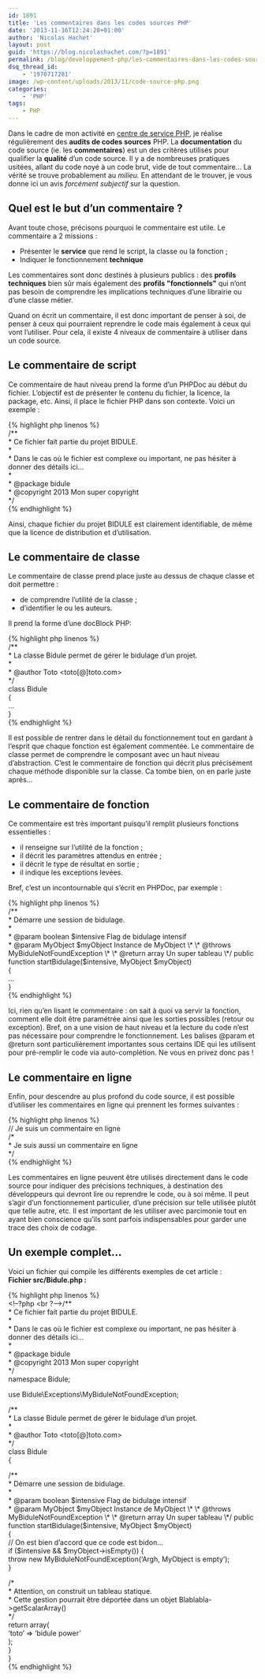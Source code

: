 ```yaml
---
id: 1891
title: 'Les commentaires dans les codes sources PHP'
date: '2013-11-16T12:24:20+01:00'
author: 'Nicolas Hachet'
layout: post
guid: 'https://blog.nicolashachet.com/?p=1891'
permalink: /blog/developpement-php/les-commentaires-dans-les-codes-sources-php/
dsq_thread_id:
    - '1970717281'
image: /wp-content/uploads/2013/11/code-source-php.png
categories:
    - 'PHP'
tags:
    - PHP
---
```


Dans le cadre de mon activité en [centre de service PHP](https://www.nicolashachet.com/blog/gestion-de-projets/ssii-et-centre-de-services-php/ "SSII et centre de services PHP"), je réalise régulièrement des **audits de codes sources** PHP. La **documentation** du code source (ie. les **commentaires**) est un des critères utilisés pour qualifier la **qualité** d’un code source. Il y a de nombreuses pratiques usitées, allant du code noyé à un code brut, vide de tout commentaire… La vérité se trouve probablement au *milieu.* En attendant de le trouver, je vous donne ici un avis *forcément subjectif* sur la question.

## Quel est le but d’un commentaire ?

Avant toute chose, précisons pourquoi le commentaire est utile. Le commentaire a 2 missions :

- Présenter le **service** que rend le script, la classe ou la fonction ;
- Indiquer le fonctionnement **technique**

Les commentaires sont donc destinés à plusieurs publics : des **profils techniques** bien sûr mais également des **profils "fonctionnels"** qui n’ont pas besoin de comprendre les implications techniques d’une librairie ou d’une classe métier.

Quand on écrit un commentaire, il est donc important de penser à soi, de penser à ceux qui pourraient reprendre le code mais également à ceux qui vont l’utiliser. Pour cela, il existe 4 niveaux de commentaire à utiliser dans un code source.

## Le commentaire de script

Ce commentaire de haut niveau prend la forme d’un PHPDoc au début du fichier. L’objectif est de présenter le contenu du fichier, la licence, la package, etc. Ainsi, il place le fichier PHP dans son contexte. Voici un exemple :

{% highlight php linenos %}  
/*\*  
 \* Ce fichier fait partie du projet BIDULE.  
 \*  
 \* Dans le cas où le fichier est complexe ou important, ne pas hésiter à donner des détails ici…  
 \*  
 \* @package bidule  
 \* @copyright 2013 Mon super copyright  
 \*/  
{% endhighlight %}

Ainsi, chaque fichier du projet BIDULE est clairement identifiable, de même que la licence de distribution et d’utilisation.

## Le commentaire de classe

Le commentaire de classe prend place juste au dessus de chaque classe et doit permettre :

- de comprendre l’utilité de la classe ;
- d’identifier le ou les auteurs.

Il prend la forme d’une docBlock PHP:

{% highlight php linenos %}  
/*\*  
 \* La classe Bidule permet de gérer le bidulage d’un projet.  
 \*  
 \* @author Toto <toto[@]toto.com>  
 \*/  
class Bidule  
{  
…  
}  
{% endhighlight %}

Il est possible de rentrer dans le détail du fonctionnement tout en gardant à l’esprit que chaque fonction est également commentée. Le commentaire de classe permet de comprendre le composant avec un haut niveau d’abstraction. C’est le commentaire de fonction qui décrit plus précisément chaque méthode disponible sur la classe. Ca tombe bien, on en parle juste après…

## Le commentaire de fonction

Ce commentaire est très important puisqu’il remplit plusieurs fonctions essentielles :

- il renseigne sur l’utilité de la fonction ;
- il décrit les paramètres attendus en entrée ;
- il décrit le type de résultat en sortie ;
- il indique les exceptions levées.

Bref, c’est un incontournable qui s’écrit en PHPDoc, par exemple :

{% highlight php linenos %}  
/*\*  
 \* Démarre une session de bidulage.  
 \*  
 \* @param boolean $intensive Flag de bidulage intensif  
 \* @param MyObject $myObject Instance de MyObject  
 \*  
 \* @throws MyBiduleNotFoundException  
 \*  
 \* @return array Un super tableau  
 \*/  
public function startBidulage($intensive, MyObject $myObject)  
{  
…  
}  
{% endhighlight %}

Ici, rien qu’en lisant le commentaire : on sait à quoi va servir la fonction, comment elle doit être paramétrée ainsi que les sorties possibles (retour ou exception). Bref, on a une vision de haut niveau et la lecture du code n’est pas nécessaire pour comprendre le fonctionnement. Les balises @param et @return sont particulièrement importantes sous certains IDE qui les utilisent pour pré-remplir le code via auto-complétion. Ne vous en privez donc pas !

## Le commentaire en ligne

Enfin, pour descendre au plus profond du code source, il est possible d’utiliser les commentaires en ligne qui prennent les formes suivantes :

{% highlight php linenos %}  
// Je suis un commentaire en ligne  
/*  
 \* Je suis aussi un commentaire en ligne  
 \*/  
{% endhighlight %}

Les commentaires en ligne peuvent être utilisés directement dans le code source pour indiquer des précisions techniques, à destination des développeurs qui devront lire ou reprendre le code, ou à soi même. Il peut s’agir d’un fonctionnement particulier, d’une précision sur telle utilisée plutôt que telle autre, etc. Il est important de les utiliser avec parcimonie tout en ayant bien conscience qu’ils sont parfois indispensables pour garder une trace des choix de codage.

## Un exemple complet…

Voici un fichier qui compile les différents exemples de cet article :  
**Fichier src/Bidule.php :**

{% highlight php linenos %}  
<!–?php <br ?–>/*\*  
 \* Ce fichier fait partie du projet BIDULE.  
 \*  
 \* Dans le cas où le fichier est complexe ou important, ne pas hésiter à donner des détails ici…  
 \*  
 \* @package bidule  
 \* @copyright 2013 Mon super copyright  
 \*/  
namespace Bidule;

use Bidule\\Exceptions\\MyBiduleNotFoundException;

/*\*  
 \* La classe Bidule permet de gérer le bidulage d’un projet.  
 \*  
 \* @author Toto <toto[@]toto.com>  
 \*/  
class Bidule  
{

 /*\*  
 \* Démarre une session de bidulage.  
 \*  
 \* @param boolean $intensive Flag de bidulage intensif  
 \* @param MyObject $myObject Instance de MyObject  
 \*  
 \* @throws MyBiduleNotFoundException  
 \*  
 \* @return array Un super tableau  
 \*/  
 public function startBidulage($intensive, MyObject $myObject)  
 {  
 // On est bien d’accord que ce code est bidon…  
 if ($intensive &amp;&amp; $myObject->isEmpty()) {  
 throw new MyBiduleNotFoundException(‘Argh, MyObject is empty’);  
 }

 /*  
 \* Attention, on construit un tableau statique.  
 \* Cette gestion pourrait être déportée dans un objet Blablabla->getScalarArray()  
 \*/  
 return array(  
 ‘toto’ => ‘bidule power’  
 );  
 }  
}  
{% endhighlight %}
